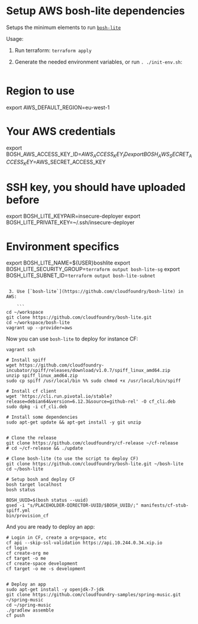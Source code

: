 Setup AWS bosh-lite dependencies
================================

Setups the minimum elements to run [`bosh-lite`](https://github.com/cloudfoundry/bosh-lite)

Usage:

 1. Run terraform: `terraform apply`
 2. Generate the needed environment variables, or run `. ./init-env.sh`:

    ```
# Region to use
export AWS_DEFAULT_REGION=eu-west-1

# Your AWS credentials
export BOSH_AWS_ACCESS_KEY_ID=$AWS_ACCESS_KEY_ID
export BOSH_AWS_SECRET_ACCESS_KEY=$AWS_SECRET_ACCESS_KEY

# SSH key, you should have uploaded before
export BOSH_LITE_KEYPAIR=insecure-deployer
export BOSH_LITE_PRIVATE_KEY=~/.ssh/insecure-deployer

# Environment specifics
export BOSH_LITE_NAME=${USER}boshlite
export BOSH_LITE_SECURITY_GROUP=`terraform output bosh-lite-sg`
export BOSH_LITE_SUBNET_ID=`terraform output bosh-lite-subnet`
```

 3. Use [`bosh-lite`](https://github.com/cloudfoundry/bosh-lite) in AWS:

    ```
cd ~/workspace
git clone https://github.com/cloudfoundry/bosh-lite.git
cd ~/workspace/bosh-lite
vagrant up --provider=aws
```

Now you can use `bosh-lite` to deploy for instance CF:

```
vagrant ssh

# Install spiff
wget https://github.com/cloudfoundry-incubator/spiff/releases/download/v1.0.7/spiff_linux_amd64.zip
unzip spiff_linux_amd64.zip
sudo cp spiff /usr/local/bin %% sudo chmod +x /usr/local/bin/spiff

# Install cf client
wget 'https://cli.run.pivotal.io/stable?release=debian64&version=6.12.3&source=github-rel' -O cf_cli.deb
sudo dpkg -i cf_cli.deb

# Install some dependencies
sudo apt-get update && apt-get install -y git unzip


# Clone the release
git clone https://github.com/cloudfoundry/cf-release ~/cf-release
# cd ~/cf-release && ./update

# Clone bosh-lite (to use the script to deploy CF)
git clone https://github.com/cloudfoundry/bosh-lite.git ~/bosh-lite
cd ~/bosh-lite

# Setup bosh and deploy CF
bosh target localhost
bosh status

BOSH_UUID=$(bosh status --uuid)
gsed -i "s/PLACEHOLDER-DIRECTOR-UUID/$BOSH_UUID/;" manifests/cf-stub-spiff.yml
bin/provision_cf
```

And you are ready to deploy an app:
```
# Login in CF, create a org+space, etc
cf api --skip-ssl-validation https://api.10.244.0.34.xip.io
cf login
cf create-org me
cf target -o me
cf create-space development
cf target -o me -s development


# Deploy an app
sudo apt-get install -y openjdk-7-jdk
git clone https://github.com/cloudfoundry-samples/spring-music.git ~/spring-music
cd ~/spring-music
./gradlew assemble
cf push
```

